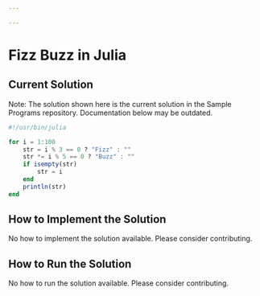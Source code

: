 ```yaml
---

---
```


# Fizz Buzz in Julia

## Current Solution

Note: The solution shown here is the current solution in the Sample Programs repository. Documentation below may be outdated.

```Julia
#!/usr/bin/julia

for i = 1:100
    str = i % 3 == 0 ? "Fizz" : ""
    str *= i % 5 == 0 ? "Buzz" : ""
    if isempty(str)
        str = i
    end
    println(str)
end

```

## How to Implement the Solution

No how to implement the solution available. Please consider contributing.

## How to Run the Solution

No how to run the solution available. Please consider contributing.